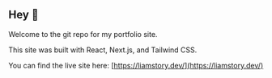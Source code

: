 ## Hey 👋

Welcome to the git repo for my portfolio site. 

This site was built with React, Next.js, and Tailwind CSS. 

You can find the live site here: [https://liamstory.dev/](https://liamstory.dev/)
